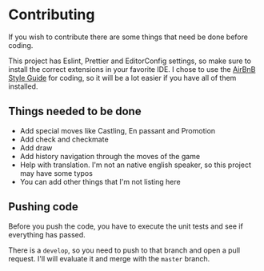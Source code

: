 # Contributing

If you wish to contribute there are some things that need be done before coding.

This project has Eslint, Prettier and EditorConfig settings, so make sure to install the correct extensions in your favorite IDE. I chose to use the [AirBnB Style Guide](https://github.com/airbnb/javascript) for coding, so it will be a lot easier if you have all of them installed.

## Things needed to be done

- Add special moves like Castling, En passant and Promotion
- Add check and checkmate
- Add draw
- Add history navigation through the moves of the game
- Help with translation. I'm not an native english speaker, so this project may have some typos
- You can add other things that I'm not listing here

## Pushing code

Before you push the code, you have to execute the unit tests and see if everything has passed.

There is a `develop`, so you need to push to that branch and open a pull request. I'll will evaluate it and merge with the `master` branch.
